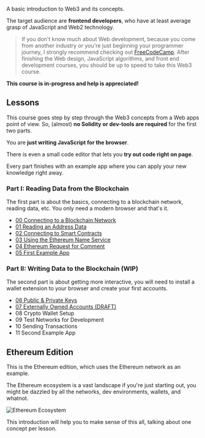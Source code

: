 A basic introduction to Web3 and its concepts.

The target audience are **frontend developers**, who have at least average grasp of JavaScript and
Web2 technology.

> If you don't know much about Web development, because you come from another industry or you're
> just beginning your programmer journey, I strongly recommend checking out
> [FreeCodeCamp](https://www.freecodecamp.org/learn/). After finishing the Web design, JavaScript
> algorithms, and front end development courses, you should be up to speed to take this Web3 course.

**This course is in-progress and help is appreciated!**

## Lessons

This course goes step by step through the Web3 concepts from a Web apps point of view. So, (almost)
**no Solidity or dev-tools are required** for the first two parts.

You are **just writing JavaScript for the browser**.

There is even a small code editor that lets you **try out code right on page**.

Every part finishes with an example app where you can apply your new knowledge right away.

### Part I: Reading Data from the Blockchain

The first part is about the basics, connecting to a blockchain network, reading data, etc.
You only need a modern browser and that's it.

- [00 Connecting to a Blockchain Network](https://kay-is.github.io/web3-from-zero/00-connect-to-blockchain.html)
- [01 Reading an Address Data](https://kay-is.github.io/web3-from-zero/01-read-address-data.html)
- [02 Connecting to Smart Contracts](https://kay-is.github.io/web3-from-zero/02-connect-to-contracts.html)
- [03 Using the Ethereum Name Service](https://kay-is.github.io/web3-from-zero/03-using-ens.html)
- [04 Ethereum Request for Comment](https://kay-is.github.io/web3-from-zero/04-erc.html)
- [05 First Example App](https://kay-is.github.io/web3-from-zero/05-example-app.html)

### Part II: Writing Data to the Blockchain (WIP)

The second part is about getting more interactive, you will need to install a wallet extension to
your browser and create your first accounts.

- [06 Public & Private Keys](https://kay-is.github.io/web3-from-zero/06-public-and-private-keys.html)
- [07 Externally Owned Accounts (DRAFT)](https://kay-is.github.io/web3-from-zero/07-externally-owned-accounts.html)
- 08 Crypto Wallet Setup
- 09 Test Networks for Development
- 10 Sending Transactions
- 11 Second Example App

## Ethereum Edition

This is the Ethereum edition, which uses the Ethereum network as an example.

The Ethereum ecosystem is a vast landscape if you're just starting out, you might be dazzled by all the networks, dev environments, wallets, and whatnot.

![Ethereum Ecosystem](images/ethereum-ecosystem.png)

This introduction will help you to make sense of this all, talking about one concept per lesson.
